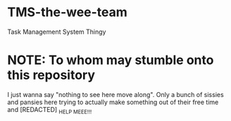 # TMS-the-wee-team
Task Management System Thingy

# NOTE: To whom may stumble onto this repository 
I just wanna say "nothing to see here move along". Only a bunch of sissies and pansies here trying to actually make something out of their free time and [REDACTED] <sub>HELP MEEE!!!</sub>
